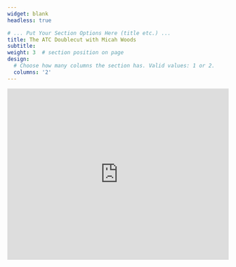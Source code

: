 ```yaml
---
widget: blank
headless: true

# ... Put Your Section Options Here (title etc.) ...
title: The ATC Doublecut with Micah Woods
subtitle: 
weight: 3  # section position on page
design:
  # Choose how many columns the section has. Valid values: 1 or 2.
  columns: '2'
---
```


<iframe width="100%" height="390" frameborder="no" scrolling="no" seamless src="https://share.transistor.fm/e/the-atc-doublecut-with-micah-woods/playlist"></iframe>
